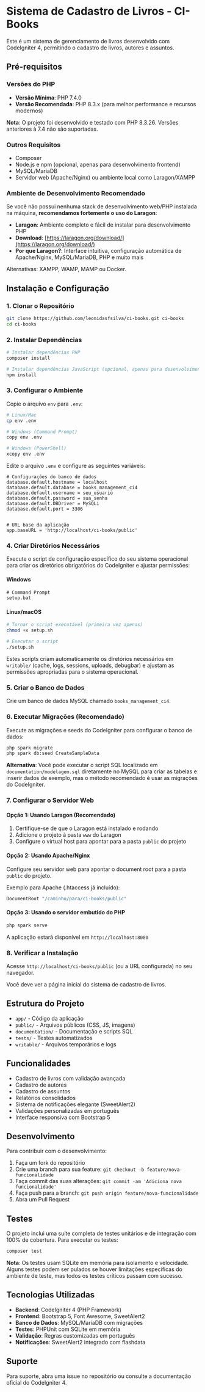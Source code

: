 # Sistema de Cadastro de Livros - CI-Books

Este é um sistema de gerenciamento de livros desenvolvido com CodeIgniter 4, permitindo o cadastro de livros, autores e assuntos.

## Pré-requisitos

### Versões do PHP

- **Versão Mínima**: PHP 7.4.0
- **Versão Recomendada**: PHP 8.3.x (para melhor performance e recursos modernos)

**Nota**: O projeto foi desenvolvido e testado com PHP 8.3.26. Versões anteriores à 7.4 não são suportadas.

### Outros Requisitos

- Composer
- Node.js e npm (opcional, apenas para desenvolvimento frontend)
- MySQL/MariaDB
- Servidor web (Apache/Nginx) ou ambiente local como Laragon/XAMPP

### Ambiente de Desenvolvimento Recomendado

Se você não possui nenhuma stack de desenvolvimento web/PHP instalada na máquina, **recomendamos fortemente o uso do Laragon**:

- **Laragon**: Ambiente completo e fácil de instalar para desenvolvimento PHP
- **Download**: [https://laragon.org/download/](https://laragon.org/download/)
- **Por que Laragon?**: Interface intuitiva, configuração automática de Apache/Nginx, MySQL/MariaDB, PHP e muito mais

Alternativas: XAMPP, WAMP, MAMP ou Docker.

## Instalação e Configuração

### 1. Clonar o Repositório

```bash
git clone https://github.com/leonidasfsilva/ci-books.git ci-books
cd ci-books
```

### 2. Instalar Dependências

```bash
# Instalar dependências PHP
composer install

# Instalar dependências JavaScript (opcional, apenas para desenvolvimento)
npm install
```

### 3. Configurar o Ambiente

Copie o arquivo `env` para `.env`:

```bash
# Linux/Mac
cp env .env

# Windows (Command Prompt)
copy env .env

# Windows (PowerShell)
xcopy env .env
```

Edite o arquivo `.env` e configure as seguintes variáveis:

```env
# Configurações do banco de dados
database.default.hostname = localhost
database.default.database = books_management_ci4
database.default.username = seu_usuario
database.default.password = sua_senha
database.default.DBDriver = MySQLi
database.default.port = 3306


# URL base da aplicação
app.baseURL = 'http://localhost/ci-books/public'
```

### 4. Criar Diretórios Necessários

Execute o script de configuração específico do seu sistema operacional para criar os diretórios obrigatórios do CodeIgniter e ajustar permissões:

#### Windows

```cmd
# Command Prompt
setup.bat
```

#### Linux/macOS

```bash
# Tornar o script executável (primeira vez apenas)
chmod +x setup.sh

# Executar o script
./setup.sh
```

Estes scripts criam automaticamente os diretórios necessários em `writable/` (cache, logs, sessions, uploads, debugbar) e ajustam as permissões apropriadas para o sistema operacional.

### 5. Criar o Banco de Dados

Crie um banco de dados MySQL chamado `books_management_ci4`.

### 6. Executar Migrações (Recomendado)

Execute as migrações e seeds do CodeIgniter para configurar o banco de dados:

```bash
php spark migrate
php spark db:seed CreateSampleData
```

**Alternativa**: Você pode executar o script SQL localizado em `documentation/modelagem.sql` diretamente no MySQL para criar as tabelas e inserir dados de exemplo, mas o método recomendado é usar as migrações do CodeIgniter.

### 7. Configurar o Servidor Web

#### Opção 1: Usando Laragon (Recomendado)

1. Certifique-se de que o Laragon está instalado e rodando
2. Adicione o projeto à pasta `www` do Laragon
3. Configure o virtual host para apontar para a pasta `public` do projeto

#### Opção 2: Usando Apache/Nginx

Configure seu servidor web para apontar o document root para a pasta `public` do projeto.

Exemplo para Apache (.htaccess já incluído):

```apache
DocumentRoot "/caminho/para/ci-books/public"
```

#### Opção 3: Usando o servidor embutido do PHP

```bash
php spark serve
```

A aplicação estará disponível em `http://localhost:8080`

### 8. Verificar a Instalação

Acesse `http://localhost/ci-books/public` (ou a URL configurada) no seu navegador.

Você deve ver a página inicial do sistema de cadastro de livros.

## Estrutura do Projeto

- `app/` - Código da aplicação
- `public/` - Arquivos públicos (CSS, JS, imagens)
- `documentation/` - Documentação e scripts SQL
- `tests/` - Testes automatizados
- `writable/` - Arquivos temporários e logs

## Funcionalidades

- Cadastro de livros com validação avançada
- Cadastro de autores
- Cadastro de assuntos
- Relatórios consolidados
- Sistema de notificações elegante (SweetAlert2)
- Validações personalizadas em português
- Interface responsiva com Bootstrap 5

## Desenvolvimento

Para contribuir com o desenvolvimento:

1. Faça um fork do repositório
2. Crie uma branch para sua feature: `git checkout -b feature/nova-funcionalidade`
3. Faça commit das suas alterações: `git commit -am 'Adiciona nova funcionalidade'`
4. Faça push para a branch: `git push origin feature/nova-funcionalidade`
5. Abra um Pull Request

## Testes

O projeto inclui uma suíte completa de testes unitários e de integração com 100% de cobertura. Para executar os testes:

```bash
composer test
```

**Nota**: Os testes usam SQLite em memória para isolamento e velocidade. Alguns testes podem ser pulados se houver limitações específicas do ambiente de teste, mas todos os testes críticos passam com sucesso.

## Tecnologias Utilizadas

- **Backend**: CodeIgniter 4 (PHP Framework)
- **Frontend**: Bootstrap 5, Font Awesome, SweetAlert2
- **Banco de Dados**: MySQL/MariaDB com migrações
- **Testes**: PHPUnit com SQLite em memória
- **Validação**: Regras customizadas em português
- **Notificações**: SweetAlert2 integrado com flashdata

## Suporte

Para suporte, abra uma issue no repositório ou consulte a documentação oficial do CodeIgniter 4.
